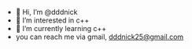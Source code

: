 - 👋 Hi, I’m @dddnick
- 👀 I’m interested in c++
- 🌱 I’m currently learning c++
- you can reach me via gmail, dddnick25@gmail.com

<!---
dddnick/dddnick is a ✨ special ✨ repository because its `README.md` (this file) appears on your GitHub profile.
You can click the Preview link to take a look at your changes.
--->
